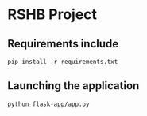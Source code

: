 # RSHB Project
## Requirements include
```commandline
pip install -r requirements.txt
```

## Launching the application
```commandline
python flask-app/app.py
```
